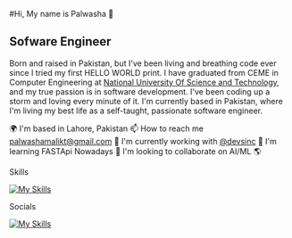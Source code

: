 #Hi, My name is Palwasha 👋


## Sofware Engineer

Born and raised in Pakistan, but I've been living and breathing code ever since I tried my first HELLO WORLD print. I have graduated from CEME in Computer Engineering at [National University Of Science and Technology](https://nust.edu.pk "National University Of Science and Technology"), and my true passion is in software development. I've been coding up a storm and loving every minute of it. I'm currently based in Pakistan, where I'm living my best life as a self-taught, passionate software engineer.

🌍  I'm based in Lahore, Pakistan
📫 How to reach me palwashamalikt@gmail.com
🚀  I'm currently working with [@devsinc](http://https://www.linkedin.com/company/developers-inc/mycompany/verification/ "@devsinc")
🧠  I'm learning FASTApi Nowadays
🤝  I'm looking to collaborate on AI/ML 🌎

Skills

[![My Skills](https://skillicons.dev/icons?i=js,html,css,docker,fastapi,flask,kubernetes,rails,mongodb,py,postman,postgres,react)](https://skillicons.dev)

Socials

     
[![My Skills](https://skillicons.dev/icons?i=twitter,instagram,linkedin)](https://www.linkedin.com/in/palwasha-malik/)


